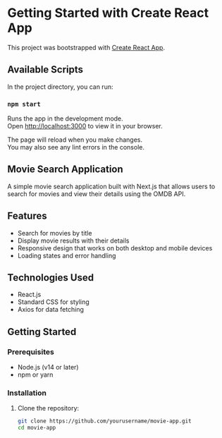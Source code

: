 # Getting Started with Create React App

This project was bootstrapped with [Create React App](https://github.com/facebook/create-react-app).

## Available Scripts

In the project directory, you can run:

### `npm start`

Runs the app in the development mode.\
Open [http://localhost:3000](http://localhost:3000) to view it in your browser.

The page will reload when you make changes.\
You may also see any lint errors in the console.

## Movie Search Application

A simple movie search application built with Next.js that allows users to search for movies and view their details using the OMDB API.

## Features

- Search for movies by title
- Display movie results with their details
- Responsive design that works on both desktop and mobile devices
- Loading states and error handling

## Technologies Used

- React.js
- Standard CSS for styling
- Axios for data fetching

## Getting Started

### Prerequisites

- Node.js (v14 or later)
- npm or yarn

### Installation

1. Clone the repository:
   ```bash
   git clone https://github.com/yourusername/movie-app.git
   cd movie-app
